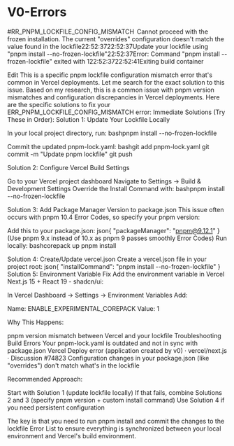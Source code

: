 # V0-Errors

#RR_PNPM_LOCKFILE_CONFIG_MISMATCH  Cannot proceed with the frozen installation. The current "overrides" configuration doesn't match the value found in the lockfile22:52:3722:52:37Update your lockfile using "pnpm install --no-frozen-lockfile"22:52:37Error: Command "pnpm install --frozen-lockfile" exited with 122:52:3722:52:41Exiting build container

Edit
This is a specific pnpm lockfile configuration mismatch error that's common in Vercel deployments. Let me search for the exact solution to this issue.
Based on my research, this is a common issue with pnpm version mismatches and configuration discrepancies in Vercel deployments. Here are the specific solutions to fix your ERR_PNPM_LOCKFILE_CONFIG_MISMATCH error:
Immediate Solutions (Try These in Order):
Solution 1: Update Your Lockfile Locally

In your local project directory, run:
bashpnpm install --no-frozen-lockfile

Commit the updated pnpm-lock.yaml:
bashgit add pnpm-lock.yaml
git commit -m "Update pnpm lockfile"
git push


Solution 2: Configure Vercel Build Settings

Go to your Vercel project dashboard
Navigate to Settings → Build & Development Settings
Override the Install Command with:
bashpnpm install --no-frozen-lockfile


Solution 3: Add Package Manager Version to package.json
This issue often occurs with pnpm 10.4 Error Codes, so specify your pnpm version:

Add this to your package.json:
json{
  "packageManager": "pnpm@9.12.1"
}
(Use pnpm 9.x instead of 10.x as pnpm 9 passes smoothly Error Codes)
Run locally:
bashcorepack up
pnpm install


Solution 4: Create/Update vercel.json
Create a vercel.json file in your project root:
json{
  "installCommand": "pnpm install --no-frozen-lockfile"
}
Solution 5: Environment Variable Fix
Add the environment variable in Vercel Next.js 15 + React 19 - shadcn/ui:

In Vercel Dashboard → Settings → Environment Variables
Add:

Name: ENABLE_EXPERIMENTAL_COREPACK
Value: 1



Why This Happens:

pnpm version mismatch between Vercel and your lockfile Troubleshooting Build Errors
Your pnpm-lock.yaml is outdated and not in sync with package.json Vercel Deploy error (application created by v0) · vercel/next.js · Discussion #74823
Configuration changes in your package.json (like "overrides") don't match what's in the lockfile

Recommended Approach:

Start with Solution 1 (update lockfile locally)
If that fails, combine Solutions 2 and 3 (specify pnpm version + custom install command)
Use Solution 4 if you need persistent configuration

The key is that you need to run pnpm install and commit the changes to the lockfile Error List to ensure everything is synchronized between your local environment and Vercel's build environment.
